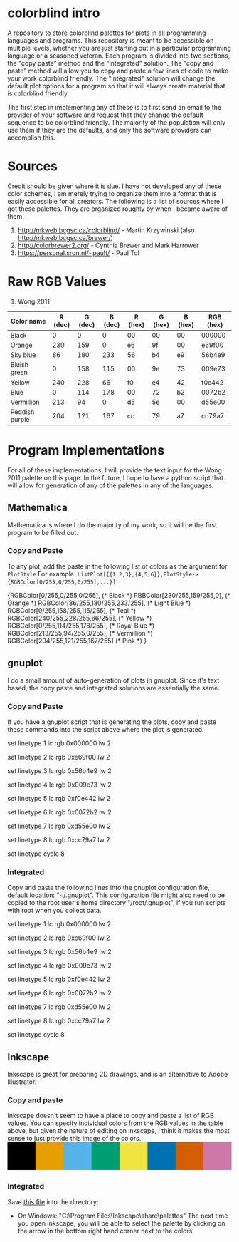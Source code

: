 # colorblind intro
A repository to store colorblind palettes for plots in all programming languages and programs. This
repository is meant to be accessible on multiple levels, whether you are just starting out 
in a particular programming language or a seasoned veteran. Each program is divided into two
sections, the "copy paste" method and the "integrated" solution.  The "copy and paste" method 
will allow you to copy and paste a few lines of code to make your work colorblind friendly. 
The "integrated" solution will change the default plot options for a program so that it will 
always create material that is colorblind friendly.

The first step in implementing any of these is to first send an email to the provider of your software and request that they change the default sequence to be colorblind friendly. The majority of the population will only use them if they are the defaults, and only the software providers can accomplish this.  

# Sources
Credit should be given where it is due. I have not developed any of these color schemes, I am merely trying to organize them into a format that is easily accessible for all creators. The following is a list of sources where I got these palettes. They are organized roughly by when I became aware of them.

1. http://mkweb.bcgsc.ca/colorblind/ - Martin Krzywinski (also http://mkweb.bcgsc.ca/brewer/)
2. http://colorbrewer2.org/ - Cynthia Brewer and Mark Harrower
3. https://personal.sron.nl/~pault/ - Paul Tol

# Raw RGB Values
1. Wong 2011

| Color name | R (dec) | G (dec) | B (dec) | R (hex) | G (hex) | B (hex) | RGB (hex) |
|   ---      |  ---    |   ---   |   ---   | --- |      --- |    ---      | --- |
| Black      | 0       |  0      |   0     | 00  | 00 | 00 | 000000 | 
| Orange | 230 | 159 | 0 |                    e6 | 9f | 00 | e69f00 | 
| Sky blue | 86 | 180 | 233 |                 56 | b4 | e9 | 56b4e9 | 
| Bluish green | 0 | 158 | 115 |              00 | 9e | 73 | 009e73 |
| Yellow | 240 | 228 | 66 |                   f0 | e4 | 42 | f0e442 |
| Blue | 0 | 114 | 178 |                      00 | 72 | b2 | 0072b2 | 
| Vermillion | 213 | 94 | 0 |                 d5 | 5e | 00 | d55e00 |
| Reddish purple | 204 | 121 | 167 |          cc | 79 | a7 | cc79a7 |

# Program Implementations
For all of these implementations, I will provide the text input for the Wong 2011 palette on
this page.
In the future, I hope to have a python script that will allow for generation of any of 
the palettes in any of the languages.
## Mathematica
Mathematica is where I do the majority of my work, so it will be the first program to be filled out.
### Copy and Paste

To any plot, add the paste in the following list of colors as the argument for `PlotStyle`
For example: `ListPlot[{{1,2,3},{4,5,6}},PlotStyle->{RGBColor[0/255,0/255,0/255],...}]`


  {RGBColor[0/255,0/255,0/255], (\* Black \*)
  RBBColor[230/255,159/255,0], (\* Orange \*)
  RGBColor[86/255,180/255,233/255], (\* Light Blue \*)
  RGBColor[0/255,158/255,115/255], (\* Teal \*)
  RGBColor[240/255,228/255,66/255], (\* Yellow \*)
  RGBColor[0/255,114/255,178/255], (\* Royal Blue \*)
  RGBColor[213/255,94/255,0/255], (\* Vermillion \*)
  RGBColor[204/255,121/255,167/255] (\* Pink \*)
  }
  
## gnuplot
I do a small amount of auto-generation of plots in gnuplot. Since it's text based, the copy paste and integrated solutions are essentially the same.
### Copy and Paste
If you have a gnuplot script that is generating the plots, copy and paste these commands into the script above where the plot is generated.


  set linetype 1 lc rgb 0x000000 lw 2
  
  set linetype 2 lc rgb 0xe69f00 lw 2
  
  set linetype 3 lc rgb 0x56b4e9 lw 2
  
  set linetype 4 lc rgb 0x009e73 lw 2
  
  set linetype 5 lc rgb 0xf0e442 lw 2
  
  set linetype 6 lc rgb 0x0072b2 lw 2
  
  set linetype 7 lc rgb 0xd55e00 lw 2
  
  set linetype 8 lc rgb 0xcc79a7 lw 2
  
  set	linetype cycle 8

### Integrated
Copy and paste the following lines into the gnuplot configuration file, default location: "~/.gnuplot". This configuration file might also need to be copied to the root user's home directory "/root/.gnuplot", if you run scripts with root when you collect data.

  set linetype 1 lc rgb 0x000000 lw 2
  
  set linetype 2 lc rgb 0xe69f00 lw 2
  
  set linetype 3 lc rgb 0x56b4e9 lw 2
  
  set linetype 4 lc rgb 0x009e73 lw 2
    
  set linetype 5 lc rgb 0xf0e442 lw 2
  
  set linetype 6 lc rgb 0x0072b2 lw 2
  
  set linetype 7 lc rgb 0xd55e00 lw 2
  
  set linetype 8 lc rgb 0xcc79a7 lw 2
  
  set	linetype cycle 8
  
## Inkscape
Inkscape is great for preparing 2D drawings, and is an alternative to Adobe Illustrator. 
### Copy and paste
Inkscape doesn't seem to have a place to copy and paste a list of RGB values. You can specify individual colors from the RGB values in the table above, but given the nature of editing on inkscape, I think it makes the most sense to just provide this image of the colors. 
<img alt="ColorPalette" src="https://raw.githubusercontent.com/ahrendsen/colorblind/master/wong2011.png">
### Integrated
Save [this file](https://github.com/ahrendsen/colorblind/raw/master/colorBlind.gpl) into the directory: 
 - On Windows: "C:\Program Files\Inkscape\share\palettes"
The next time you open Inkscape, you will be able to select the palette by clicking on the arrow in the bottom right hand corner next to the colors.




